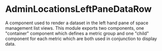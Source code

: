 # AdminLocationsLeftPaneDataRow

A component used to render a dataset in the left hand pane of space management list views. This
module exports two components, one "container" component which defines a metric group and one
"child" component for each metric which are both used in conjunction to display data.
